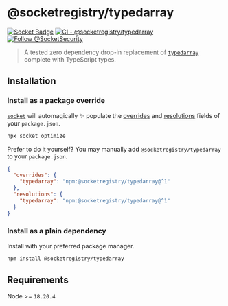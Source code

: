 # @socketregistry/typedarray

[![Socket Badge](https://socket.dev/api/badge/npm/package/@socketregistry/typedarray)](https://socket.dev/npm/package/@socketregistry/typedarray)
[![CI - @socketregistry/typedarray](https://github.com/SocketDev/socket-registry-js/actions/workflows/test.yml/badge.svg)](https://github.com/SocketDev/socket-registry-js/actions/workflows/test.yml)
[![Follow @SocketSecurity](https://img.shields.io/twitter/follow/SocketSecurity?style=social)](https://twitter.com/SocketSecurity)

> A tested zero dependency drop-in replacement of
> [`typedarray`](https://socket.dev/npm/package/typedarray) complete with
> TypeScript types.

## Installation

### Install as a package override

[`socket`](https://socket.dev/npm/package/socket) will automagically :sparkles:
populate the
[overrides](https://docs.npmjs.com/cli/v9/configuring-npm/package-json#overrides)
and [resolutions](https://yarnpkg.com/configuration/manifest#resolutions) fields
of your `package.json`.

```sh
npx socket optimize
```

Prefer to do it yourself? You may manually add `@socketregistry/typedarray` to
your `package.json`.

```json
{
  "overrides": {
    "typedarray": "npm:@socketregistry/typedarray@^1"
  },
  "resolutions": {
    "typedarray": "npm:@socketregistry/typedarray@^1"
  }
}
```

### Install as a plain dependency

Install with your preferred package manager.

```sh
npm install @socketregistry/typedarray
```

## Requirements

Node >= `18.20.4`
